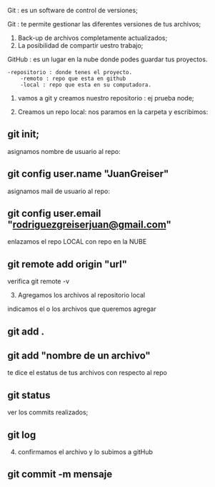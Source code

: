 Git : es un software de control de versiones;

Git : te permite gestionar las diferentes versiones de tus archivos;

1) Back-up de archivos completamente actualizados;
2) La posibilidad de compartir uestro trabajo;

GitHub : es un lugar en la nube donde podes guardar tus proyectos.

    -repositorio : donde tenes el proyecto.
        -remoto : repo que esta en github
        -local : repo que esta en su computadora.

1) vamos a git y creamos nuestro repositorio : ej prueba node;

2) Creamos un repo local: nos paramos en la carpeta y escribimos:
 ## git init;

asignamos nombre de usuario al repo:
## git config user.name "JuanGreiser"

asignamos mail de usuario al repo:
## git config user.email "rodriguezgreiserjuan@gmail.com"

enlazamos el repo LOCAL con repo en la NUBE
## git remote add origin "url"
verifica git remote -v


3) Agregamos los archivos al repositorio local

indicamos el o los archivos que queremos agregar 

## git add .
## git add "nombre de un archivo"

te dice el estatus de tus archivos con respecto al repo

## git status 

ver los commits realizados;
## git log 


4) confirmamos el archivo y lo subimos a gitHub


## git commit -m mensaje
